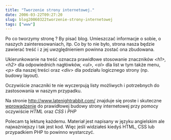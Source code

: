 ```yaml
---
title: "Tworzenie strony internetowej."
date: 2006-03-22T09:27:20
slug: blog20060322tworzenie-strony-internetowej
tags: ["www"]
---
```

<html><body><p>Po co tworzymy stronę ? By pisać blog. Umieszczać informacje o sobie, o naszych zainteresowaniach, itp. Co by to nie było, strona nasza będzie zawierać treść i z jej uwzględnieniem powinna zostać ona zbudowana.


Ukierunkowanie na treść oznacza prawidłowe stosowanie znaczników <em>&lt;h1&gt;, &lt;h2&gt;</em> dla odpowiednich nagłówków, <em>&lt;ul&gt;, &lt;ol&gt;</em> dla list w tym także menu, <em>&lt;p&gt;</em> dla naszej treści oraz <em>&lt;div&gt;</em> dla podziału logicznego strony (np. budowy layout).



Oczywiście znaczniki te nie wyczerpują listy możliwych i potrzebnych do zastosowania w naszym przypadku.



Na stronie <a href="http://www.latenightrabbit.com/">http://www.latenightrabbit.com/</a> znajduje się proste i skuteczne <a href="http://www.latenightrabbit.com/simple-organism/">wprowadzenie</a> do prawidłowej budowy strony internetowej przy pomocy oczywiście <em>HTML</em> oraz <em>CSS</em> i <em>PHP</em>



Polecam tą lekturę każdemu. Materiał jest napisany w języku angielskim ale najważniejszy i tak jest kod. Więc jeśli widziałeś kiedyś HTML, CSS lub przypadkiem PHP to powinno wystarczyć.

</p></body></html>
